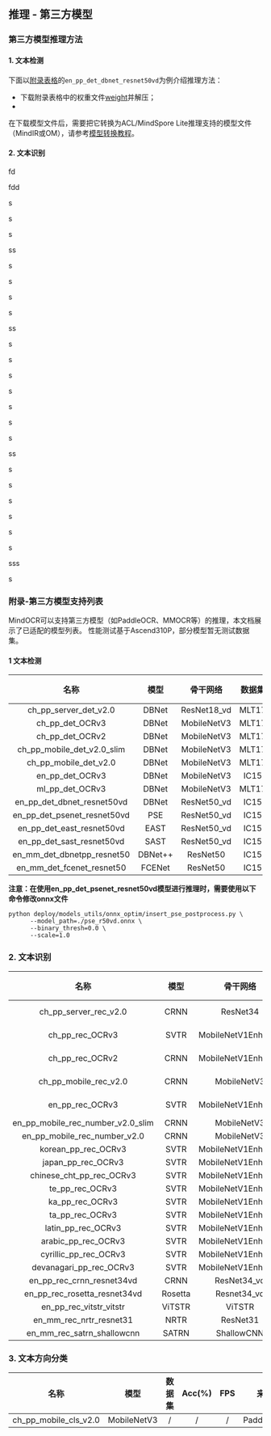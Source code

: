 ## 推理 - 第三方模型

### 第三方模型推理方法
#### 1. 文本检测
下面以[附录表格](#jump)的`en_pp_det_dbnet_resnet50vd`为例介绍推理方法：
- 下载附录表格中的权重文件[weight](https://paddleocr.bj.bcebos.com/dygraph_v2.0/en/det_r50_vd_db_v2.0_train.tar)并解压；
- 

在下载模型文件后，需要把它转换为ACL/MindSpore Lite推理支持的模型文件（MindIR或OM），请参考[模型转换教程](convert_tutorial.md)。


#### 2. 文本识别
fd

fdd

s

s

s


ss

s

s

s

s

ss

s

s

s

s

s

s

s

ss

s

s

s

s

s

s

sss

s

### 附录-第三方模型支持列表
MindOCR可以支持第三方模型（如PaddleOCR、MMOCR等）的推理，本文档展示了已适配的模型列表。 性能测试基于Ascend310P，部分模型暂无测试数据集。
#### 1 文本检测
|             名称             |  模型   |   骨干网络    | 数据集 | F-score(%) |  FPS  |    来源    |                                                                   配置文件                                                                   |                                                                                   下载                                                                                   |                                                          参考链接                                                          |
|:---------------------------:|:-------:|:-----------:|:-----:|:----------:|:-----:|:---------:|:-------------------------------------------------------------------------------------------------------------------------------------------:|:-----------------------------------------------------------------------------------------------------------------------------------------------------------------------:|:------------------------------------------------------------------------------------------------------------------------:|
|    ch_pp_server_det_v2.0    |  DBNet  | ResNet18_vd | MLT17 |   46.22    | 21.65 | PaddleOCR |         [yaml](https://github.com/mindspore-lab/mindocr/tree/main/deploy/py_infer/src/configs/det/ppocr/ch_det_res18_db_v2.0.yaml)          |                                      [weight](https://paddleocr.bj.bcebos.com/dygraph_v2.0/ch/ch_ppocr_server_v2.0_det_infer.tar)                                       |   [ch_ppocr_server_v2.0_det](https://github.com/PaddlePaddle/PaddleOCR/blob/release/2.6/doc/doc_en/models_list_en.md)    |
|       ch_pp_det_OCRv3       |  DBNet  | MobileNetV3 | MLT17 |   33.89    | 22.40 | PaddleOCR |          [yaml](https://github.com/mindspore-lab/mindocr/tree/main/deploy/py_infer/src/configs/det/ppocr/ch_PP-OCRv3_det_cml.yaml)          |                                          [weight](https://paddleocr.bj.bcebos.com/PP-OCRv3/chinese/ch_PP-OCRv3_det_infer.tar)                                           |        [ch_PP-OCRv3_det](https://github.com/PaddlePaddle/PaddleOCR/blob/release/2.6/doc/doc_en/models_list_en.md)        |
|       ch_pp_det_OCRv2       |  DBNet  | MobileNetV3 | MLT17 |   42.99    | 21.90 | PaddleOCR |          [yaml](https://github.com/mindspore-lab/mindocr/tree/main/deploy/py_infer/src/configs/det/ppocr/ch_PP-OCRv2_det_cml.yaml)          |                                          [weight](https://paddleocr.bj.bcebos.com/PP-OCRv2/chinese/ch_PP-OCRv2_det_infer.tar)                                           |        [ch_PP-OCRv2_det](https://github.com/PaddlePaddle/PaddleOCR/blob/release/2.6/doc/doc_en/models_list_en.md)        |
| ch_pp_mobile_det_v2.0_slim  |  DBNet  | MobileNetV3 | MLT17 |   31.66    | 19.88 | PaddleOCR |          [yaml](https://github.com/mindspore-lab/mindocr/tree/main/deploy/py_infer/src/configs/det/ppocr/ch_det_mv3_db_v2.0.yaml)           |                                  [weight](https://paddleocr.bj.bcebos.com/dygraph_v2.0/slim/ch_ppocr_mobile_v2.0_det_prune_infer.tar)                                   | [ch_ppocr_mobile_slim_v2.0_det](https://github.com/PaddlePaddle/PaddleOCR/blob/release/2.6/doc/doc_en/models_list_en.md) |
|    ch_pp_mobile_det_v2.0    |  DBNet  | MobileNetV3 | MLT17 |   31.56    | 21.96 | PaddleOCR |          [yaml](https://github.com/mindspore-lab/mindocr/tree/main/deploy/py_infer/src/configs/det/ppocr/ch_det_mv3_db_v2.0.yaml)           |                                      [weight](https://paddleocr.bj.bcebos.com/dygraph_v2.0/ch/ch_ppocr_mobile_v2.0_det_infer.tar)                                       |   [ch_ppocr_mobile_v2.0_det](https://github.com/PaddlePaddle/PaddleOCR/blob/release/2.6/doc/doc_en/models_list_en.md)    |
|       en_pp_det_OCRv3       |  DBNet  | MobileNetV3 | IC15  |   42.14    | 55.55 | PaddleOCR |          [yaml](https://github.com/mindspore-lab/mindocr/tree/main/deploy/py_infer/src/configs/det/ppocr/ch_PP-OCRv3_det_cml.yaml)          |                                          [weight](https://paddleocr.bj.bcebos.com/PP-OCRv3/english/en_PP-OCRv3_det_infer.tar)                                           |        [en_PP-OCRv3_det](https://github.com/PaddlePaddle/PaddleOCR/blob/release/2.6/doc/doc_en/models_list_en.md)        |
|       ml_pp_det_OCRv3       |  DBNet  | MobileNetV3 | MLT17 |   66.01    | 22.48 | PaddleOCR |          [yaml](https://github.com/mindspore-lab/mindocr/tree/main/deploy/py_infer/src/configs/det/ppocr/ch_PP-OCRv3_det_cml.yaml)          |                                   [weight](https://paddleocr.bj.bcebos.com/PP-OCRv3/multilingual/Multilingual_PP-OCRv3_det_infer.tar)                                   |        [ml_PP-OCRv3_det](https://github.com/PaddlePaddle/PaddleOCR/blob/release/2.6/doc/doc_en/models_list_en.md)        |
| en_pp_det_dbnet_resnet50vd  |  DBNet  | ResNet50_vd | IC15  |   79.89    | 21.17 | PaddleOCR |             [yaml](https://github.com/mindspore-lab/mindocr/tree/main/deploy/py_infer/src/configs/det/ppocr/det_r50_vd_db.yaml)             |                                         [weight](https://paddleocr.bj.bcebos.com/dygraph_v2.0/en/det_r50_vd_db_v2.0_train.tar)                                          |          [DBNet](https://github.com/PaddlePaddle/PaddleOCR/blob/release/2.6/doc/doc_en/algorithm_det_db_en.md)           |
| en_pp_det_psenet_resnet50vd |   PSE   | ResNet50_vd | IC15  |   80.44    | 7.75  | PaddleOCR |            [yaml](https://github.com/mindspore-lab/mindocr/tree/main/deploy/py_infer/src/configs/det/ppocr/det_r50_vd_pse.yaml)             |                                       [weight](https://paddleocr.bj.bcebos.com/dygraph_v2.1/en_det/det_r50_vd_pse_v2.0_train.tar)                                       |         [PSE](https://github.com/PaddlePaddle/PaddleOCR/blob/release/2.6/doc/doc_en/algorithm_det_psenet_en.md)          |
|  en_pp_det_east_resnet50vd  |  EAST   | ResNet50_vd | IC15  |   85.58    | 20.70 | PaddleOCR |            [yaml](https://github.com/mindspore-lab/mindocr/tree/main/deploy/py_infer/src/configs/det/ppocr/det_r50_vd_east.yaml)            |                                        [weight](https://paddleocr.bj.bcebos.com/dygraph_v2.0/en/det_r50_vd_east_v2.0_train.tar)                                         |          [EAST](https://github.com/PaddlePaddle/PaddleOCR/blob/release/2.6/doc/doc_en/algorithm_det_east_en.md)          |
|  en_pp_det_sast_resnet50vd  |  SAST   | ResNet50_vd | IC15  |   81.77    | 22.14 | PaddleOCR |        [yaml](https://github.com/mindspore-lab/mindocr/tree/main/deploy/py_infer/src/configs/det/ppocr/det_r50_vd_sast_icdar15.yaml)        |                                    [weight](https://paddleocr.bj.bcebos.com/dygraph_v2.0/en/det_r50_vd_sast_icdar15_v2.0_train.tar)                                     |          [SAST](https://github.com/PaddlePaddle/PaddleOCR/blob/release/2.6/doc/doc_en/algorithm_det_sast_en.md)          |
| en_mm_det_dbnetpp_resnet50  | DBNet++ |  ResNet50   | IC15  |   81.36    | 10.66 |   MMOCR   | [yaml](https://github.com/mindspore-lab/mindocr/tree/main/deploy/py_infer/src/configs/det/mmocr/dbnetpp_resnet50_fpnc_1200e_icdar2015.yaml) | [weight](https://download.openmmlab.com/mmocr/textdet/dbnetpp/dbnetpp_resnet50_fpnc_1200e_icdar2015/dbnetpp_resnet50_fpnc_1200e_icdar2015_20221025_185550-013730aa.pth) |                [DBNetpp](https://github.com/open-mmlab/mmocr/blob/main/configs/textdet/dbnetpp/README.md)                |
|  en_mm_det_fcenet_resnet50  | FCENet  |  ResNet50   | IC15  |   83.67    | 3.34  |   MMOCR   |  [yaml](https://github.com/mindspore-lab/mindocr/tree/main/deploy/py_infer/src/configs/det/mmocr/fcenet_resnet50_fpn_1500e_icdar2015.yaml)  |   [weight](https://download.openmmlab.com/mmocr/textdet/fcenet/fcenet_resnet50_fpn_1500e_icdar2015/fcenet_resnet50_fpn_1500e_icdar2015_20220826_140941-167d9042.pth)    |                 [FCENet](https://github.com/open-mmlab/mmocr/blob/main/configs/textdet/fcenet/README.md)                 |

**注意：在使用en_pp_det_psenet_resnet50vd模型进行推理时，需要使用以下命令修改onnx文件**

```shell
python deploy/models_utils/onnx_optim/insert_pse_postprocess.py \
      --model_path=./pse_r50vd.onnx \
      --binary_thresh=0.0 \
      --scale=1.0
```

### 2. 文本识别

|                名称                |  模型   |       骨干网络       |   数据集    | Acc(%) |  FPS   |    来源    |                                                         字典文件                                                          | 配置文件                                                                                                                                 | 下载                                                                                                                                                          | 参考链接                                                                                                                   |
|:---------------------------------:|:-------:|:------------------:|:----------:|:------:|:------:|:---------:|:------------------------------------------------------------------------------------------------------------------------:|:---------------------------------------------------------------------------------------------------------------------------------------|:-------------------------------------------------------------------------------------------------------------------------------------------------------------|:--------------------------------------------------------------------------------------------------------------------------|
|       ch_pp_server_rec_v2.0       |  CRNN   |      ResNet34      | MLT17 (ch) | 49.91  | 154.16 | PaddleOCR |      [ppocr_keys_v1.txt](https://github.com/PaddlePaddle/PaddleOCR/blob/release/2.6/ppocr/utils/ppocr_keys_v1.txt)       | [yaml](https://github.com/mindspore-lab/mindocr/tree/main/deploy/py_infer/src/configs/rec/ppocr/rec_chinese_common_train_v2.0.yaml)    | [weight](https://paddleocr.bj.bcebos.com/dygraph_v2.0/ch/ch_ppocr_server_v2.0_rec_train.tar)                                                                 | [ch_ppocr_server_v2.0_rec](https://github.com/PaddlePaddle/PaddleOCR/blob/release/2.6/doc/doc_en/models_list_en.md)       |
|          ch_pp_rec_OCRv3          |  SVTR   | MobileNetV1Enhance | MLT17 (ch) | 49.91  | 408.38 | PaddleOCR |      [ppocr_keys_v1.txt](https://github.com/PaddlePaddle/PaddleOCR/blob/release/2.6/ppocr/utils/ppocr_keys_v1.txt)       | [yaml](https://github.com/mindspore-lab/mindocr/tree/main/deploy/py_infer/src/configs/rec/ppocr/ch_PP-OCRv3_rec_distillation.yaml)     | [weight](https://paddleocr.bj.bcebos.com/PP-OCRv3/chinese/ch_PP-OCRv3_rec_train.tar)                                                                         | [ch_PP-OCRv3_rec](https://github.com/PaddlePaddle/PaddleOCR/blob/release/2.6/doc/doc_en/models_list_en.md)                |
|          ch_pp_rec_OCRv2          |  CRNN   | MobileNetV1Enhance | MLT17 (ch) | 44.59  | 203.34 | PaddleOCR |      [ppocr_keys_v1.txt](https://github.com/PaddlePaddle/PaddleOCR/blob/release/2.6/ppocr/utils/ppocr_keys_v1.txt)       | [yaml](https://github.com/mindspore-lab/mindocr/tree/main/deploy/py_infer/src/configs/rec/ppocr/ch_PP-OCRv2_rec_distillation.yaml)     | [weight](https://paddleocr.bj.bcebos.com/PP-OCRv2/chinese/ch_PP-OCRv2_rec_infer.tar)                                                                         | [ch_PP-OCRv2_rec](https://github.com/PaddlePaddle/PaddleOCR/blob/release/2.6/doc/doc_en/models_list_en.md)                |
|       ch_pp_mobile_rec_v2.0       |  CRNN   |    MobileNetV3     | MLT17 (ch) | 24.59  | 167.67 | PaddleOCR |      [ppocr_keys_v1.txt](https://github.com/PaddlePaddle/PaddleOCR/blob/release/2.6/ppocr/utils/ppocr_keys_v1.txt)       | [yaml](https://github.com/mindspore-lab/mindocr/tree/main/deploy/py_infer/src/configs/rec/ppocr/rec_chinese_lite_train_v2.0.yaml)      | [weight](https://paddleocr.bj.bcebos.com/dygraph_v2.0/ch/ch_ppocr_mobile_v2.0_rec_infer.tar)                                                                 | [ch_ppocr_mobile_v2.0_rec](https://github.com/PaddlePaddle/PaddleOCR/blob/release/2.6/doc/doc_en/models_list_en.md)       |
|          en_pp_rec_OCRv3          |  SVTR   | MobileNetV1Enhance | MLT17 (en) | 79.64  | 917.01 | PaddleOCR |            [en_dict.txt](https://github.com/PaddlePaddle/PaddleOCR/blob/release/2.6/ppocr/utils/en_dict.txt)             | [yaml](https://github.com/mindspore-lab/mindocr/tree/main/deploy/py_infer/src/configs/rec/ppocr/en_PP-OCRv3_rec.yaml)                  | [weight](https://paddleocr.bj.bcebos.com/PP-OCRv3/english/en_PP-OCRv3_rec_infer.tar)                                                                         | [en_PP-OCRv3_rec](https://github.com/PaddlePaddle/PaddleOCR/blob/release/2.6/doc/doc_en/models_list_en.md)                |
| en_pp_mobile_rec_number_v2.0_slim |  CRNN   |    MobileNetV3     |     /      |   /    |   /    | PaddleOCR |            [en_dict.txt](https://github.com/PaddlePaddle/PaddleOCR/blob/release/2.6/ppocr/utils/en_dict.txt)             | [yaml](https://github.com/mindspore-lab/mindocr/tree/main/deploy/py_infer/src/configs/rec/ppocr/rec_en_number_lite_train.yaml)         | [weight](https://paddleocr.bj.bcebos.com/dygraph_v2.0/en/en_number_mobile_v2.0_rec_slim_infer.tar)                                                           | [en_number_mobile_slim_v2.0_rec](https://github.com/PaddlePaddle/PaddleOCR/blob/release/2.6/doc/doc_en/models_list_en.md) |
|   en_pp_mobile_rec_number_v2.0    |  CRNN   |    MobileNetV3     |     /      |   /    |   /    | PaddleOCR |            [en_dict.txt](https://github.com/PaddlePaddle/PaddleOCR/blob/release/2.6/ppocr/utils/en_dict.txt)             | [yaml](https://github.com/mindspore-lab/mindocr/tree/main/deploy/py_infer/src/configs/rec/ppocr/rec_en_number_lite_train.yaml)         | [weight](https://paddleocr.bj.bcebos.com/dygraph_v2.0/multilingual/en_number_mobile_v2.0_rec_infer.tar)                                                      | [en_number_mobile_v2.0_rec](https://github.com/PaddlePaddle/PaddleOCR/blob/release/2.6/doc/doc_en/models_list_en.md)      |
|        korean_pp_rec_OCRv3        |  SVTR   | MobileNetV1Enhance |     /      |   /    |   /    | PaddleOCR |      [korean_dict.txt](https://github.com/PaddlePaddle/PaddleOCR/blob/release/2.6/ppocr/utils/dict/korean_dict.txt)      | [yaml](https://github.com/mindspore-lab/mindocr/tree/main/deploy/py_infer/src/configs/rec/ppocr/korean_PP-OCRv3_rec.yaml)              | [weight](https://paddleocr.bj.bcebos.com/PP-OCRv3/multilingual/korean_PP-OCRv3_rec_infer.tar)                                                                | [korean_PP-OCRv3_rec](https://github.com/PaddlePaddle/PaddleOCR/blob/release/2.6/doc/doc_en/models_list_en.md)            |
|        japan_pp_rec_OCRv3         |  SVTR   | MobileNetV1Enhance |     /      |   /    |   /    | PaddleOCR |       [japan_dict.txt](https://github.com/PaddlePaddle/PaddleOCR/blob/release/2.6/ppocr/utils/dict/japan_dict.txt)       | [yaml](https://github.com/mindspore-lab/mindocr/tree/main/deploy/py_infer/src/configs/rec/ppocr/japan_PP-OCRv3_rec.yaml)               | [weight](https://paddleocr.bj.bcebos.com/PP-OCRv3/multilingual/japan_PP-OCRv3_rec_infer.tar)                                                                 | [japan_PP-OCRv3_rec](https://github.com/PaddlePaddle/PaddleOCR/blob/release/2.6/doc/doc_en/models_list_en.md)             |
|     chinese_cht_pp_rec_OCRv3      |  SVTR   | MobileNetV1Enhance |     /      |   /    |   /    | PaddleOCR | [chinese_cht_dict.txt](https://github.com/PaddlePaddle/PaddleOCR/blob/release/2.6/ppocr/utils/dict/chinese_cht_dict.txt) | [yaml](https://github.com/mindspore-lab/mindocr/tree/main/deploy/py_infer/src/configs/rec/ppocr/chinese_cht_PP-OCRv3_rec.yaml)         | [weight](https://paddleocr.bj.bcebos.com/PP-OCRv3/multilingual/chinese_cht_PP-OCRv3_rec_infer.tar)                                                           | [chinese_cht_PP-OCRv3_rec](https://github.com/PaddlePaddle/PaddleOCR/blob/release/2.6/doc/doc_en/models_list_en.md)       |
|          te_pp_rec_OCRv3          |  SVTR   | MobileNetV1Enhance |     /      |   /    |   /    | PaddleOCR |          [te_dict.txt](https://github.com/PaddlePaddle/PaddleOCR/blob/release/2.6/ppocr/utils/dict/te_dict.txt)          | [yaml](https://github.com/mindspore-lab/mindocr/tree/main/deploy/py_infer/src/configs/rec/ppocr/te_PP-OCRv3_rec.yaml)                  | [weight](https://paddleocr.bj.bcebos.com/PP-OCRv3/multilingual/te_PP-OCRv3_rec_infer.tar)                                                                    | [te_PP-OCRv3_rec](https://github.com/PaddlePaddle/PaddleOCR/blob/release/2.6/doc/doc_en/models_list_en.md)                |
|          ka_pp_rec_OCRv3          |  SVTR   | MobileNetV1Enhance |     /      |   /    |   /    | PaddleOCR |          [ka_dict.txt](https://github.com/PaddlePaddle/PaddleOCR/blob/release/2.6/ppocr/utils/dict/ka_dict.txt)          | [yaml](https://github.com/mindspore-lab/mindocr/tree/main/deploy/py_infer/src/configs/rec/ppocr/ka_PP-OCRv3_rec.yaml)                  | [weight](https://paddleocr.bj.bcebos.com/PP-OCRv3/multilingual/ka_PP-OCRv3_rec_infer.tar)                                                                    | [ka_PP-OCRv3_rec](https://github.com/PaddlePaddle/PaddleOCR/blob/release/2.6/doc/doc_en/models_list_en.md)                |
|          ta_pp_rec_OCRv3          |  SVTR   | MobileNetV1Enhance |     /      |   /    |   /    | PaddleOCR |          [ta_dict.txt](https://github.com/PaddlePaddle/PaddleOCR/blob/release/2.6/ppocr/utils/dict/ta_dict.txt)          | [yaml](https://github.com/mindspore-lab/mindocr/tree/main/deploy/py_infer/src/configs/rec/ppocr/ta_PP-OCRv3_rec.yaml)                  | [weight](https://paddleocr.bj.bcebos.com/PP-OCRv3/multilingual/ta_PP-OCRv3_rec_infer.tar)                                                                    | [ta_PP-OCRv3_rec](https://github.com/PaddlePaddle/PaddleOCR/blob/release/2.6/doc/doc_en/models_list_en.md)                |
|        latin_pp_rec_OCRv3         |  SVTR   | MobileNetV1Enhance |     /      |   /    |   /    | PaddleOCR |       [latin_dict.txt](https://github.com/PaddlePaddle/PaddleOCR/blob/release/2.6/ppocr/utils/dict/latin_dict.txt)       | [yaml](https://github.com/mindspore-lab/mindocr/tree/main/deploy/py_infer/src/configs/rec/ppocr/latin_PP-OCRv3_rec.yaml)               | [weight](https://paddleocr.bj.bcebos.com/PP-OCRv3/multilingual/latin_PP-OCRv3_rec_infer.tar)                                                                 | [latin_PP-OCRv3_rec](https://github.com/PaddlePaddle/PaddleOCR/blob/release/2.6/doc/doc_en/models_list_en.md)             |
|        arabic_pp_rec_OCRv3        |  SVTR   | MobileNetV1Enhance |     /      |   /    |   /    | PaddleOCR |      [arabic_dict.txt](https://github.com/PaddlePaddle/PaddleOCR/blob/release/2.6/ppocr/utils/dict/arabic_dict.txt)      | [yaml](https://github.com/mindspore-lab/mindocr/tree/main/deploy/py_infer/src/configs/rec/ppocr/arabic_PP-OCRv3_rec.yaml)              | [weight](https://paddleocr.bj.bcebos.com/PP-OCRv3/multilingual/arabic_PP-OCRv3_rec_infer.tar)                                                                | [arabic_PP-OCRv3_rec](https://github.com/PaddlePaddle/PaddleOCR/blob/release/2.6/doc/doc_en/models_list_en.md)            |
|       cyrillic_pp_rec_OCRv3       |  SVTR   | MobileNetV1Enhance |     /      |   /    |   /    | PaddleOCR |    [cyrillic_dict.txt](https://github.com/PaddlePaddle/PaddleOCR/blob/release/2.6/ppocr/utils/dict/cyrillic_dict.txt)    | [yaml](https://github.com/mindspore-lab/mindocr/tree/main/deploy/py_infer/src/configs/rec/ppocr/cyrillic_PP-OCRv3_rec.yaml)            | [weight](https://paddleocr.bj.bcebos.com/PP-OCRv3/multilingual/cyrillic_PP-OCRv3_rec_infer.tar)                                                              | [cyrillic_PP-OCRv3_rec](https://github.com/PaddlePaddle/PaddleOCR/blob/release/2.6/doc/doc_en/models_list_en.md)          |
|      devanagari_pp_rec_OCRv3      |  SVTR   | MobileNetV1Enhance |     /      |   /    |   /    | PaddleOCR |  [devanagari_dict.txt](https://github.com/PaddlePaddle/PaddleOCR/blob/release/2.6/ppocr/utils/dict/devanagari_dict.txt)  | [yaml](https://github.com/mindspore-lab/mindocr/tree/main/deploy/py_infer/src/configs/rec/ppocr/devanagari_PP-OCRv3_rec.yaml)          | [weight](https://paddleocr.bj.bcebos.com/PP-OCRv3/multilingual/devanagari_PP-OCRv3_rec_infer.tar)                                                            | [devanagari_PP-OCRv3_rec](https://github.com/PaddlePaddle/PaddleOCR/blob/release/2.6/doc/doc_en/models_list_en.md)        |
|     en_pp_rec_crnn_resnet34vd     |  CRNN   |    ResNet34_vd     |    IC15    | 66.35  | 420.80 | PaddleOCR |          [ic15_dict.txt](https://github.com/PaddlePaddle/PaddleOCR/blob/release/2.6/ppocr/utils/ic15_dict.txt)           | [yaml](https://github.com/mindspore-lab/mindocr/tree/main/deploy/py_infer/src/configs/rec/ppocr/rec_r34_vd_none_bilstm_ctc.yaml)       | [weight](https://paddleocr.bj.bcebos.com/dygraph_v2.0/en/rec_r34_vd_none_bilstm_ctc_v2.0_train.tar)                                                          | [CRNN](https://github.com/PaddlePaddle/PaddleOCR/blob/release/2.6rc/doc/doc_en/algorithm_rec_crnn_en.md)                  |
|   en_pp_rec_rosetta_resnet34vd    | Rosetta |    Resnet34_vd     |    IC15    | 64.28  | 552.40 | PaddleOCR |          [ic15_dict.txt](https://github.com/PaddlePaddle/PaddleOCR/blob/release/2.6/ppocr/utils/ic15_dict.txt)           | [yaml](https://github.com/mindspore-lab/mindocr/tree/main/deploy/py_infer/src/configs/rec/ppocr/rec_r34_vd_none_none_ctc.yaml)         | [weight](https://paddleocr.bj.bcebos.com/dygraph_v2.0/en/rec_r34_vd_none_none_ctc_v2.0_train.tar)                                                            | [Rosetta](https://github.com/PaddlePaddle/PaddleOCR/blob/release/2.6/doc/doc_en/algorithm_rec_rosetta_en.md)              |
|      en_pp_rec_vitstr_vitstr      | ViTSTR  |       ViTSTR       |    IC15    | 68.42  | 364.67 | PaddleOCR |     [EN_symbol_dict.txt](https://github.com/PaddlePaddle/PaddleOCR/blob/release/2.6/ppocr/utils/EN_symbol_dict.txt)      | [yaml](https://github.com/mindspore-lab/mindocr/tree/main/deploy/py_infer/src/configs/rec/ppocr/rec_vitstr_none_ce.yaml)               | [weight](https://paddleocr.bj.bcebos.com/rec_vitstr_none_ce_train.tar)                                                                                       | [ViTSTR](https://github.com/PaddlePaddle/PaddleOCR/blob/release/2.6/doc/doc_en/algorithm_rec_vitstr_en.md)                |
|      en_mm_rec_nrtr_resnet31      |  NRTR   |      ResNet31      |    IC15    | 67.26  | 32.63  |   MMOCR   |       [english_digits_symbols.txt](https://github.com/open-mmlab/mmocr/blob/main/dicts/english_digits_symbols.txt)       | [yaml](https://github.com/mindspore-lab/mindocr/tree/main/deploy/py_infer/src/configs/rec/mmocr/nrtr_resnet31-1by8-1by4_6e_st_mj.yaml) | [weight](https://download.openmmlab.com/mmocr/textrecog/nrtr/nrtr_resnet31-1by8-1by4_6e_st_mj/nrtr_resnet31-1by8-1by4_6e_st_mj_20220916_103322-a6a2a123.pth) | [NRTR](https://github.com/open-mmlab/mmocr/blob/main/configs/textrecog/nrtr/README.md)                                    |
|    en_mm_rec_satrn_shallowcnn     |  SATRN  |     ShallowCNN     |    IC15    | 73.52  | 32.14  |   MMOCR   |       [english_digits_symbols.txt](https://github.com/open-mmlab/mmocr/blob/main/dicts/english_digits_symbols.txt)       | [yaml](https://github.com/mindspore-lab/mindocr/tree/main/deploy/py_infer/src/configs/rec/mmocr/satrn_shallow_5e_st_mj.yaml)           | [weight](https://download.openmmlab.com/mmocr/textrecog/satrn/satrn_shallow_5e_st_mj/satrn_shallow_5e_st_mj_20220915_152443-5fd04a4c.pth)                    | [SATRN](https://github.com/open-mmlab/mmocr/blob/main/configs/textrecog/satrn/README.md)                                  |

### 3. 文本方向分类

|          名称          |    模型     | 数据集 | Acc(%) | FPS |    来源    |                                                    配置文件                                                     |                                             下载                                             |                                                       参考链接                                                        |
|:---------------------:|:-----------:|:-----:|:------:|:---:|:---------:|:-------------------------------------------------------------------------------------------------------------:|:--------------------------------------------------------------------------------------------:|:-------------------------------------------------------------------------------------------------------------------:|
| ch_pp_mobile_cls_v2.0 | MobileNetV3 |   /   |   /    |  /  | PaddleOCR | [yaml](https://github.com/mindspore-lab/mindocr/tree/main/deploy/py_infer/src/configs/cls/ppocr/cls_mv3.yaml) | [weight](https://paddleocr.bj.bcebos.com/dygraph_v2.0/ch/ch_ppocr_mobile_v2.0_cls_infer.tar) | [ch_ppocr_mobile_v2.0_cls](https://github.com/PaddlePaddle/PaddleOCR/blob/release/2.6/doc/doc_en/models_list_en.md) |

